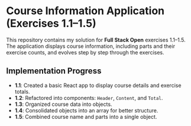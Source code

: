 # Course Information Application (Exercises 1.1–1.5)

This repository contains my solution for **Full Stack Open** exercises 1.1–1.5. The application displays course information, including parts and their exercise counts, and evolves step by step through the exercises.

## Implementation Progress

- **1.1**: Created a basic React app to display course details and exercise totals.
- **1.2**: Refactored into components: `Header`, `Content`, and `Total`.
- **1.3**: Organized course data into objects.
- **1.4**: Consolidated objects into an array for better structure.
- **1.5**: Combined course name and parts into a single object.
